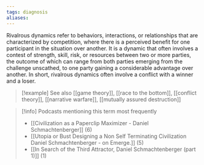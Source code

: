 ```yaml
---
tags: diagnosis
aliases:
---
```


Rivalrous dynamics refer to behaviors, interactions, or relationships that are characterized by competition, where there is a perceived benefit for one participant in the situation over another. It is a dynamic that often involves a contest of strength, skill, risk, or resources between two or more parties, the outcome of which can range from both parties emerging from the challenge unscathed, to one party gaining a considerable advantage over another. In short, rivalrous dynamics often involve a conflict with a winner and a loser.

> [!example] See also
> [[game theory]], [[race to the bottom]], [[conflict theory]], [[narrative warfare]], [[mutually assured destruction]]

> [!info] Podcasts mentioning this term most frequently
> * [[Civilization as a Paperclip Maximizer - Daniel Schmachtenberger]] (6)
> * [[Utopia or Bust Designing a Non Self Terminating Civilization   Daniel Schmachtenberger - on Emerge.]] (5)
> * [[In Search of the Third Attractor, Daniel Schmachtenberger (part 1)]] (1)